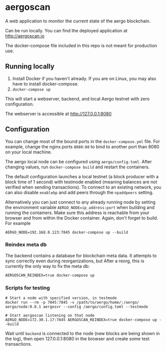 # aergoscan

A web application to monitor the current state of the aergo blockchain.

Can be run locally. You can find the deployed application at http://aergoscan.io

The docker-compose file included in this repo is not meant for production use.

## Running locally

1. Install Docker if you haven't already. If you are on Linux, you may also have to install docker-compose.
2. `docker-compose up`

This will start a webserver, backend, and local Aergo testnet with zero configuration.

The webserver is accessible at http://127.0.0.1:8080

## Configuration

You can change most of the bound ports in the `docker-compose.yml` file. For example, change the nginx.ports `8080:80` to bind to another port than 8080 on your local machine.

The aergo local node can be configured using `aergo/config.toml`. After changing values, run `docker-compose build` and restart the containers.

The default configuration launches a local testnet (a block producer with a block time of 1 second) with testmode enabled (meaning balances are not verified when sending transactions). To connect to an existing network, you can also disable `enablebp` and add peers through the `npaddpeers` setting.

Alternatively you can just connect to any already running node by setting the environment variable `AERGO_NODE=ip_address:port` when building and running the containers. Make sure this address is reachable from your browser and from within the Docker container. Again, don't forget to build. For example

    AERGO_NODE=192.168.0.123:7845 docker-compose up --build

### Reindex meta db

The backend contains a database for blockchain meta data. It attempts to sync correctly even during reorganizations,
but 
After a reorg, this is currently the only way to fix the meta db:

    AERGOSCAN_REINDEX=true docker-compose up

### Scripts for testing

```console
# Start a node with specified version, in testmode
docker run --rm -p 7845:7845 -v /path/to/aergo/home/:/aergo/ aergo/node:0.8.1 aergosvr --config /aergo/config.toml --testmode

# Start aergoscan listening on that node
AERGO_NODE=172.30.1.17:7845 AERGOSCAN_REINDEX=true docker-compose up --build
```

Wait until `backend` is connected to the node (new blocks are being shown in the log), then open 127.0.0.1:8080 in the browser and create some test transactions.